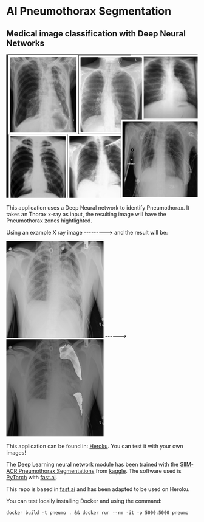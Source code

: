 # AI Pneumothorax Segmentation
##  Medical image classification with Deep Neural Networks

![Thorax X rays collage](images/collage.jpg)

This application uses a Deep Neural network to identify Pneumothorax. 
It takes an Thorax x-ray as input, the resulting image will have the 
Pneumothorax zones hightlighted.

Using an example X ray image           --------->            and the result will be:

![Thorax X ray](images/115_test_1_.png)     ------>        ![Thorax Segmentation](images/115_segemnt.png)

This application can be found in: [Heroku](https://pneumot.herokuapp.com). You can test it with your own images!

The Deep Learning neural network module has been trained with the 
[SIIM-ACR Pneumothorax Segmentations](https://www.kaggle.com/vbookshelf/pneumothorax-chest-xray-images-and-masks)
from [kaggle](kaggle.com).
The software used is [PyTorch](https://pytorch.org/) with [fast.ai](https://www.fast.ai).

This repo is based in [fast.ai](https://github.com/render-examples/fastai-v3) and has been 
adapted to be used on Heroku.

You can test locally installing Docker and using the command:

```
docker build -t pneumo . && docker run --rm -it -p 5000:5000 pneumo
```



